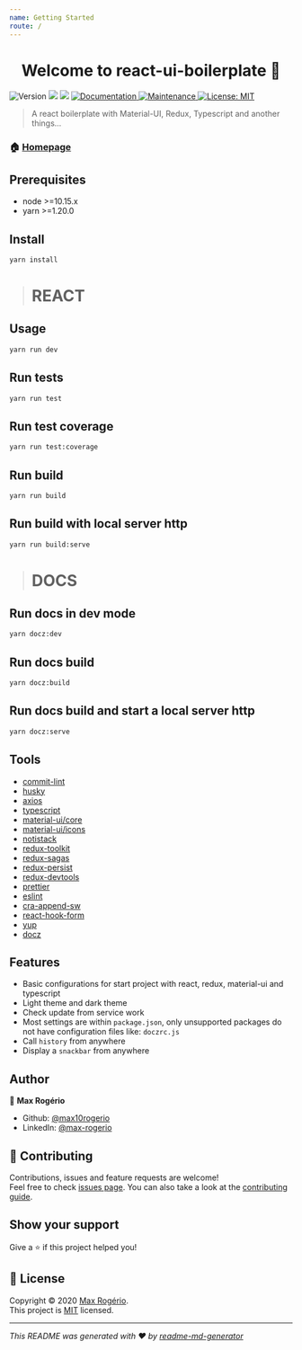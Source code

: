 ```yaml
---
name: Getting Started
route: /
---
```

<h1 align="center">Welcome to react-ui-boilerplate 👋</h1>
<p>
  <img alt="Version" src="https://img.shields.io/badge/version-0.0.1-blue.svg?cacheSeconds=2592000" />
  <img src="https://img.shields.io/badge/node-%3E%3D10.15.x-blue.svg" />
  <img src="https://img.shields.io/badge/yarn-%3E%3D1.20.0-blue.svg" />
  <a href="https://github.com/max10rogerio/react-ui-boilerplate#readme" target="_blank">
    <img alt="Documentation" src="https://img.shields.io/badge/documentation-yes-brightgreen.svg" />
  </a>
  <a href="https://github.com/max10rogerio/react-ui-boilerplate/graphs/commit-activity" target="_blank">
    <img alt="Maintenance" src="https://img.shields.io/badge/Maintained%3F-yes-green.svg" />
  </a>
  <a href="https://github.com/max10rogerio/react-ui-boilerplate/blob/master/LICENSE.md" target="_blank">
    <img src="https://camo.githubusercontent.com/3ccf4c50a1576b0dd30b286717451fa56b783512/68747470733a2f2f696d672e736869656c64732e696f2f62616467652f4c6963656e73652d4d49542d79656c6c6f772e737667" alt="License: MIT" data-canonical-src="https://img.shields.io/badge/License-MIT-yellow.svg" style="max-width:100%;" />
  </a>
</p>

> A react boilerplate with Material-UI, Redux, Typescript and another things...

### 🏠 [Homepage](https://github.com/max10rogerio/react-ui-boilerplate#readme)

## **Prerequisites**

- node >=10.15.x
- yarn >=1.20.0

## **Install**

```sh
yarn install
```

># **REACT**

## **Usage**

```sh
yarn run dev
```

## **Run tests**

```sh
yarn run test
```

## **Run test coverage**

```sh
yarn run test:coverage
```

## **Run build**

```sh
yarn run build
```

## **Run build with local server http**

```sh
yarn run build:serve
```

># **DOCS**

## **Run docs in dev mode**
```sh
yarn docz:dev
```

## **Run docs build**
```sh
yarn docz:build
```

## **Run docs build and start a local server http**
```sh
yarn docz:serve
```

## **Tools**

- [commit-lint](https://commitlint.js.org/#/)
- [husky](https://github.com/typicode/husky)
- [axios](https://github.com/axios/axios)
- [typescript](https://www.typescriptlang.org/)
- [material-ui/core](https://material-ui.com/)
- [material-ui/icons](https://material-ui.com/components/material-icons/)
- [notistack](https://iamhosseindhv.com/notistack)
- [redux-toolkit](https://redux-toolkit.js.org/)
- [redux-sagas](https://redux-saga.js.org/)
- [redux-persist](https://github.com/rt2zz/redux-persist)
- [redux-devtools](https://github.com/reduxjs/redux-devtools)
- [prettier](https://prettier.io/)
- [eslint](https://eslint.org/)
- [cra-append-sw](https://github.com/tszarzynski/cra-append-sw)
- [react-hook-form](https://react-hook-form.com/get-started)
- [yup](https://github.com/jquense/yup)
- [docz](https://www.docz.site/)

## **Features**

- Basic configurations for start project with react, redux, material-ui and typescript
- Light theme and dark theme
- Check update from service work
- Most settings are within `package.json`, only unsupported packages do not have configuration files like: `doczrc.js`
- Call `history` from anywhere
- Display a `snackbar` from anywhere

## **Author**

👤 **Max Rogério**

* Github: [@max10rogerio](https://github.com/max10rogerio)
* LinkedIn: [@max-rogerio](https://linkedin.com/in/max-rogerio)

## 🤝 **Contributing**

Contributions, issues and feature requests are welcome!<br />Feel free to check [issues page](https://github.com/max10rogerio/react-ui-boilerplate/issues). You can also take a look at the [contributing guide](https://github.com/max10rogerio/react-ui-boilerplate/blob/master/.github/CONTRIBUTING.md).

## **Show your support**

Give a ⭐️ if this project helped you!

## 📝 **License**

Copyright © 2020 [Max Rogério](https://github.com/max10rogerio).<br />
This project is [MIT](https://github.com/max10rogerio/react-ui-boilerplate/blob/master/LICENSE.md) licensed.

***
_This README was generated with ❤️ by [readme-md-generator](https://github.com/kefranabg/readme-md-generator)_